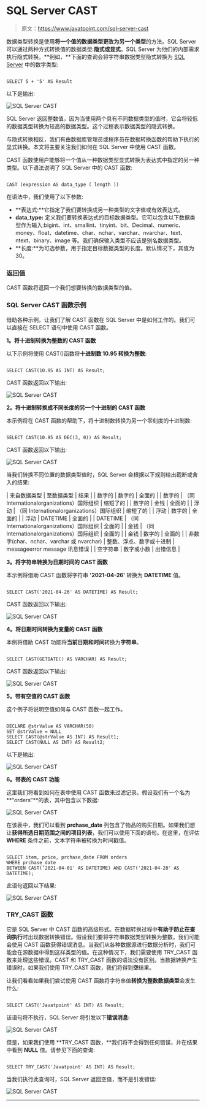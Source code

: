 # SQL Server CAST

> 原文：<https://www.javatpoint.com/sql-server-cast>

数据类型转换是使用**将一个值的数据类型更改为另一个类型**的方法。SQL Server 可以通过两种方式转换值的数据类型:**隐式或显式**。SQL Server 为他们的内部需求执行隐式转换。**例如，**下面的查询会将字符串数据类型隐式转换为 [SQL Server](https://www.javatpoint.com/sql-server-tutorial) 中的数字类型:

```

SELECT 5 + '5' AS Result

```

以下是输出:

![SQL Server CAST](img/d6f588664b9085fd66fea4d9cd47a51a.png)

SQL Server 返回整数值，因为当使用两个具有不同数据类型的值时，它会将较低的数据类型转换为较高的数据类型。这个过程表示数据类型的隐式转换。

与隐式转换相反，我们有由数据库管理员或程序员在数据转换函数的帮助下执行的显式转换。本文将主要关注我们如何在 SQL Server 中使用 CAST 函数。

CAST 函数使用户能够将一个值从一种数据类型显式转换为表达式中指定的另一种类型。以下语法说明了 SQL Server 中的 CAST 函数:

```

CAST (expression AS data_type ( length ))

```

在语法中，我们使用了以下参数:

*   **表达式:**它指定了我们要转换成另一种类型的文字值或有效表达式。
*   **data_type:** 定义我们要转换表达式的目标数据类型。它可以包含以下数据类型作为输入:bigint、int、smallint、tinyint、bit、Decimal、numeric、money、float、datetime、char、nchar、varchar、nvarchar、text、ntext、binary、image 等。我们确保输入类型不应该是别名数据类型。
*   **长度:**为可选参数，用于指定目标数据类型的长度。默认情况下，其值为 30。

### 返回值

CAST 函数将返回一个我们想要转换的数据类型的值。

### SQL Server CAST 函数示例

借助各种示例，让我们了解 CAST 函数在 SQL Server 中是如何工作的。我们可以直接在 SELECT 语句中使用 CAST 函数。

**1。将十进制转换为整数的 CAST 函数**

以下示例将使用 CAST()函数将**十进制数 10.95 转换为整数**:

```

SELECT CAST(10.95 AS INT) AS Result;

```

CAST 函数返回以下输出:

![SQL Server CAST](img/357b17f28b33a71fcf9239267629900f.png)

**2。将十进制转换成不同长度的另一个十进制的 CAST 函数**

本示例将在 CAST 函数的帮助下，将十进制数转换为另一个零刻度的十进制数:

```

SELECT CAST(10.95 AS DEC(3, 0)) AS Result;

```

CAST 函数返回以下输出:

![SQL Server CAST](img/829ccb70dd1791fd4dec7718650061cd.png)

当我们转换不同位置的数据类型值时，SQL Server 会根据以下规则给出截断或舍入的结果:

| 来自数据类型 | 至数据类型 | 结果 |
| 数字的 | 数字的 | 全面的 |
| 数字的 | （同 Internationalorganizations）国际组织 | 缩短了的 |
| 数字的 | 金钱 | 全面的 |
| 浮动 | （同 Internationalorganizations）国际组织 | 缩短了的 |
| 浮动 | 数字的 | 全面的 |
| 浮动 | DATETIME | 全面的 |
| DATETIME | （同 Internationalorganizations）国际组织 | 全面的 |
| 金钱 | （同 Internationalorganizations）国际组织 | 全面的 |
| 金钱 | 数字的 | 全面的 |
| 非数字(char、nchar、varchar 或 nvarchar) | 整数、浮点、数字或十进制 | messageerror message 讯息错误 |
| 空字符串 | 数字或小数 | 出错信息 |

**3。将字符串转换为日期时间的 CAST 函数**

本示例将借助 CAST 函数将字符串 **'2021-04-26'** 转换为 **DATETIME** 值。

```

SELECT CAST('2021-04-26' AS DATETIME) AS Result;

```

CAST 函数返回以下输出:

![SQL Server CAST](img/2136511b6e13538f06498a79c059acc7.png)

**4。将日期时间转换为变量的 CAST 函数**

本例将借助 CAST 功能将**当前日期和时间**转换为**字符串**。

```

SELECT CAST(GETDATE() AS VARCHAR) AS Result;

```

CAST 函数返回以下输出:

![SQL Server CAST](img/ac5f38230cd22b3a888ad37f851dae7c.png)

**5。带有空值的 CAST 函数**

这个例子将说明空值如何与 CAST 函数一起工作。

```

DECLARE @strValue AS VARCHAR(50)
SET @strValue = NULL
SELECT CAST(@strValue AS INT) AS Result1;
SELECT CAST(NULL AS INT) AS Result2;

```

以下是输出:

![SQL Server CAST](img/edbf7475bd57adcdaea3bb2fb42900ff.png)

**6。带表的 CAST 功能**

这里我们将看到如何在表中使用 CAST 函数来过滤记录。假设我们有一个名为**“orders”**的表，其中包含以下数据:

![SQL Server CAST](img/d7e202fe9502de9c9c47916157134ccc.png)

在该表中，我们可以看到 **prchase_date** 列包含了物品的购买日期。如果我们想让**获得所选日期范围之间的项目列表**，我们可以使用下面的语句。在这里，在评估 **WHERE** 条件之前，文本字符串被转换为时间戳值。

```

SELECT item, price, prchase_date FROM orders   
WHERE prchase_date   
BETWEEN CAST('2021-04-01' AS DATETIME) AND CAST('2021-04-20' AS DATETIME);  

```

此语句返回以下结果:

![SQL Server CAST](img/60af514aac36a3981daa5787f5b1935d.png)

### TRY_CAST 函数

它是 SQL Server 中 CAST 函数的高级形式。在数据转换过程中**有助于防止在查询执行**时出现数据转换错误。假设我们要将字符串数据类型转换为整数。我们可能会使用 CAST 函数获得错误消息。当我们从各种数据源进行数据分析时，我们可能会在源数据中得到这样类型的值。在这种情况下，我们需要使用 TRY_CAST 函数来处理这些错误。CAST 和 TRY_CAST 函数的语法没有区别。当数据转换产生错误时，如果我们使用 TRY_CAST 函数，我们将得到**空**结果。

让我们看看如果我们尝试使用 CAST 函数将字符串值**转换为整数数据类型**会发生什么:

```

SELECT CAST('Javatpoint' AS INT) AS Result;

```

该语句将不执行，SQL Server 将引发以下**错误消息:**

![SQL Server CAST](img/afdd7eae937644a8cad116ae51d3c6d1.png)

但是，如果我们使用 **TRY_CAST 函数，**我们将不会得到任何错误，并在结果中看到 **NULL** 值。请参见下面的查询:

```

SELECT TRY_CAST('Javatpoint' AS INT) AS Result;

```

当我们执行此查询时，SQL Server 返回空值，而不是引发错误:

![SQL Server CAST](img/6522996f92235769bc68cdefe5303b70.png)

* * *